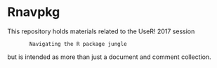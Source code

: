 # Rnavpkg

This repository holds materials related to the UseR! 2017 session

           Navigating the R package jungle

but is intended as more than just a document and comment collection. 

